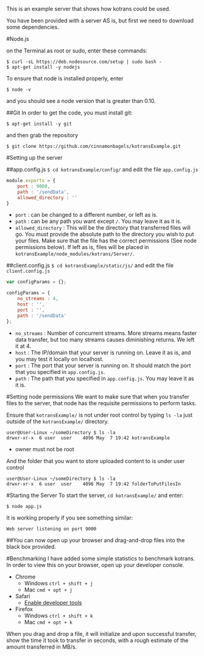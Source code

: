 This is an example server that shows how kotrans could be used.

You have been provided with a server AS is, but first we need to download some dependencies.

#Node.js

on the Terminal as root or sudo, enter these commands:
```
$ curl -sL https://deb.nodesource.com/setup | sudo bash -
$ apt-get install -y nodejs
```

To ensure that node is installed properly, enter
```
$ node -v
```
and you should see a node version that is greater than 0.10.

##Git
In order to get the code, you must install git:
```
$ apt-get install -y git
```
and then grab the repository
```
$ git clone https://github.com/cinnamonbagels/kotransExample.git
```

#Setting up the server

##app.config.js
`$ cd kotransExample/config/` and edit the file `app.config.js`

```javascript
module.exports = {
	port : 9000,
	path : '/sendData',
	allowed_directory : ''
}
```
* `port` : can be changed to a different number, or left as is.
* `path` : can be any path you want except `/`. You may leave it as it is.
* `allowed_directory` : This will be the directory that transferred files will go. You must provide the absolute path to the directory you wish to put your files. Make sure that the file has the correct permissions (See node permissions below). If left as is, files will be placed in `kotransExample/node_modules/kotrans/Server/`.

##client.config.js
`$ cd kotransExample/static/js/` and edit the file `client.config.js`

```javascript
var configParams = {};

configParams = {
	no_streams : 4,
	host : '',
	port : '',
	path : '/sendData'
};
```
* `no_streams` : Number of concurrent streams. More streams means faster data transfer, but too many streams causes diminishing returns. We left it at 4.
* `host` : The IP/domain that your server is running on. Leave it as is, and you may test it locally on localhost.
* `port` : The port that your server is running on. It should match the port that you specified in `app.config.js`.
* `path` : The path that you specified in `app.config.js`. You may leave it as it is.


#Setting node permissions
We want to make sure that when you transfer files to the server, that node has the requisite permissions to perform tasks.

Ensure that `kotransExample/` is not under root control by typing `ls -la` just outside of the `kotransExample/` directory.
```
user@User-Linux ~/someDirectory $ ls -la
drwxr-xr-x  6 user  user    4096 May  7 19:42 kotransExample
```
* owner must not be root

And the folder that you want to store uploaded content to is under user control
```
user@User-Linux ~/someDirectory $ ls -la
drwxr-xr-x  6 user  user    4096 May  7 19:42 folderToPutFilesIn
```

#Starting the Server
To start the server, `cd kotransExample/` and enter:
```
$ node app.js
```

It is working properly if you see something similar:
```
Web server listening on port 9000
```

##You can now open up your browser and drag-and-drop files into the black box provided.

#Benchmarking
I have added some simple statistics to benchmark kotrans. In order to view this on your browser, open up your developer console.

* Chrome
  * Windows `ctrl + shift + j`
  * Mac `cmd + opt + j`
* Safari
  * [Enable developer tools](https://developer.apple.com/library/mac/documentation/AppleApplications/Conceptual/Safari_Developer_Guide/GettingStarted/GettingStarted.html)
* Firefox
  * Windows `ctrl + shift + k`
  * Mac `cmd + opt + k`

When you drag and drop a file, it will initialize and upon successful transfer, show the time it took to transfer in seconds, with a rough estimate of the amount transferred in MB/s.